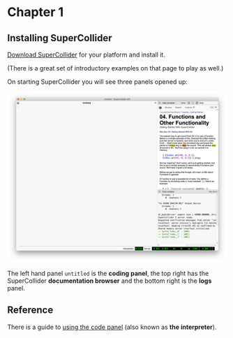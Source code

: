 # Chapter 1

## Installing SuperCollider

[Download SuperCollider](https://supercollider.github.io/) for your platform and install it.

(There is a great set of introductory examples on that page to play as well.)

On starting SuperCollider you will see three panels opened up:

![SuperCollider](../images/chapter1/supercollider.png)

The left hand panel `untitled` is the **coding panel**, the top right has the SuperCollider **documentation browser** and the bottom right is the **logs** panel.

## Reference

There is a guide to [using the code panel](https://doc.sccode.org/Guides/How-to-Use-the-Interpreter.html) (also known as **the interpreter**).
